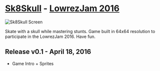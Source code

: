 # [Sk8Skull](https://acemir.itch.io/sk8skull) - [LowrezJam 2016](https://itch.io/jam/lowrezjam2016)

![Sk8Skull Screen](https://raw.githubusercontent.com/acemir/sk8skull-lowrezjam2016/master/promo/skull_sk8-with-bg-animated.gif)

Skate with a skull while mastering stunts.
Game built in 64x64 resolution to participate in the LowrezJam 2016.
Have fun.

## Release v0.1 - April 18, 2016
* Game Intro + Sprites